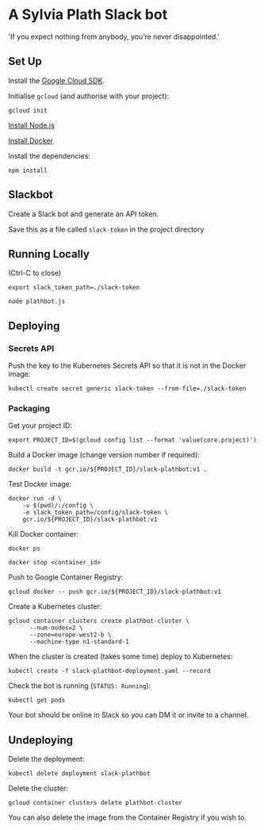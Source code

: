 # A Sylvia Plath Slack bot

'If you expect nothing from anybody, you’re never disappointed.'

## Set Up

Install the [Google Cloud SDK](https://cloud.google.com/sdk/).

Initialise `gcloud` (and authorise with your project):
```
gcloud init
```

[Install Node.js](https://nodejs.org/en/)

[Install Docker](https://www.docker.com/get-docker)

Install the dependencies:
```
npm install
```

## Slackbot

Create a Slack bot and generate an API token.

Save this as a file called `slack-token` in the project directory

## Running Locally

(Ctrl-C to close)
```
export slack_token_path=./slack-token
```

```
node plathbot.js
```

## Deploying

### Secrets API

Push the key to the Kubernetes Secrets API so that it is not in the Docker image:
```
kubectl create secret generic slack-token --from-file=./slack-token
```

### Packaging

Get your project ID:
```
export PROJECT_ID=$(gcloud config list --format 'value(core.project)')
```

Build a Docker image (change version number if required):
```
docker build -t gcr.io/${PROJECT_ID}/slack-plathbot:v1 .
```

Test Docker image:
```
docker run -d \
    -v $(pwd)/:/config \
    -e slack_token_path=/config/slack-token \
    gcr.io/${PROJECT_ID}/slack-plathbot:v1
```

Kill Docker container:
```
docker ps
```

```
docker stop <container_id>
```

Push to Google Container Registry:
```
gcloud docker -- push gcr.io/${PROJECT_ID}/slack-plathbot:v1
```

Create a Kubernetes cluster:
```
gcloud container clusters create plathbot-cluster \
      --num-nodes=2 \
      --zone=europe-west2-b \
      --machine-type n1-standard-1
```

When the cluster is created (takes some time) deploy to Kubernetes:
```
kubectl create -f slack-plathbot-deployment.yaml --record
```

Check the bot is running (`STATUS: Running`):
```
kubectl get pods
```

Your bot should be online in Slack so you can DM it or invite to a channel.

## Undeploying

Delete the deployment:
```
kubectl delete deployment slack-plathbot
```

Delete the cluster:
```
gcloud container clusters delete plathbot-cluster
```

You can also delete the image from the Container Registry if you wish to.
